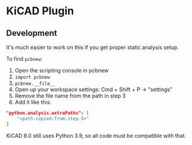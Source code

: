 # KiCAD Plugin

## Development

It's much easier to work on this if you get proper static analysis setup.

To find `pcbnew`:
1. Open the scripting console in pcbnew
2. `import pcbnew`
3. `pcbnew.__file__`
4. Open up your workspace settings: Cmd + Shift + P -> "settings"
5. Remove the file name from the path in step 3
6. Add it like this:
```json
"python.analysis.extraPaths": [
    "<path-copied-from-step-5>"
]
```

KiCAD 8.0 still uses Python 3.9, so all code must be compatible with that.
